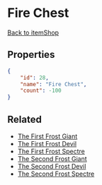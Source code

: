 # Fire Chest

<no description available>

[Back to itemShop](../item-shops.md)

## Properties

```json
{
    "id": 28,
    "name": "Fire Chest",
    "count": -100
}
```

## Related

- [The First Frost Giant](../items/749-the-first-frost-giant.md)
- [The First Frost Devil](../items/750-the-first-frost-devil.md)
- [The First Frost Spectre](../items/751-the-first-frost-spectre.md)
- [The Second Frost Giant](../items/746-the-second-frost-giant.md)
- [The Second Frost Devil](../items/747-the-second-frost-devil.md)
- [The Second Frost Spectre](../items/748-the-second-frost-spectre.md)

